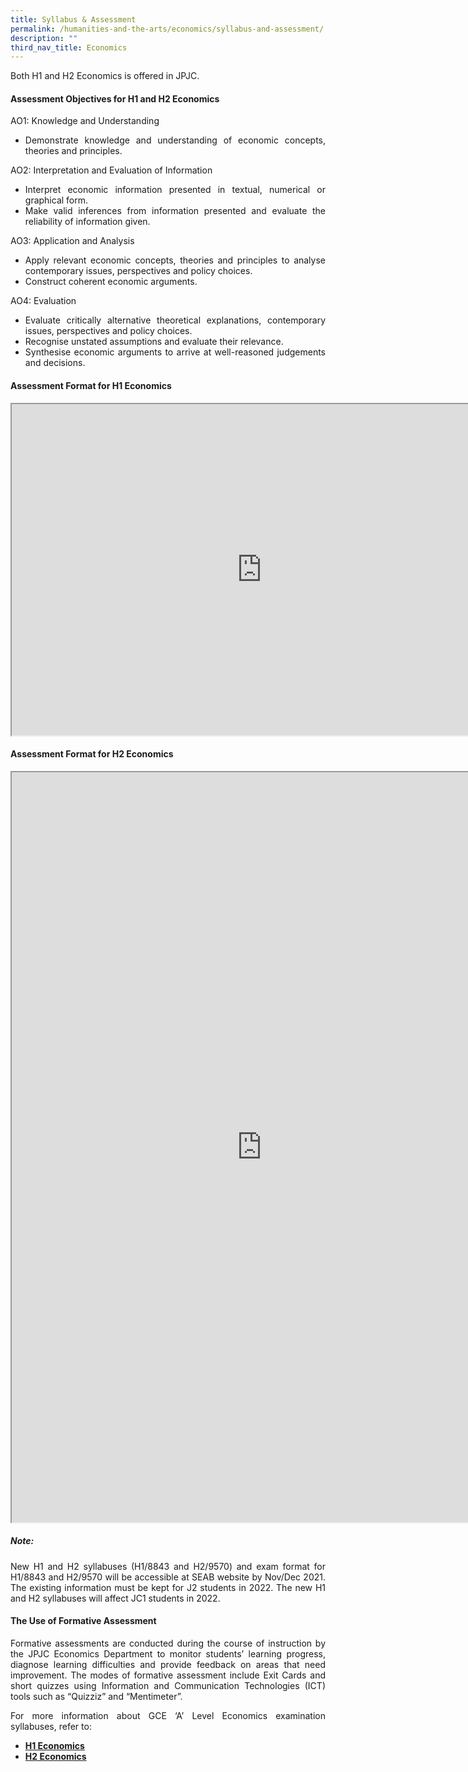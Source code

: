 ```yaml
---
title: Syllabus & Assessment
permalink: /humanities-and-the-arts/economics/syllabus-and-assessment/
description: ""
third_nav_title: Economics
---
```

<div align=justify>
<p>Both H1 and H2 Economics is offered in JPJC.</p>
<h4><strong>Assessment Objectives for H1 and H2 Economics</strong></h4>
<p>AO1: Knowledge and Understanding
	<ul>
		<li>Demonstrate knowledge and understanding of economic concepts, theories and principles.</li></ul></p>

<p>
AO2: Interpretation and Evaluation of Information
<ul>
	<li>Interpret economic information presented in textual, numerical or graphical form.</li>
	<li>Make valid inferences from information presented and evaluate the reliability of information given.</li></ul></p>

<p>
AO3: Application and Analysis
<ul>
	<li>Apply relevant economic concepts, theories and principles to analyse contemporary issues, perspectives and policy choices.</li>
	<li>Construct coherent economic arguments.</li></ul></p>

<p>
AO4: Evaluation
<ul>
	<li>Evaluate critically alternative theoretical explanations, contemporary issues, perspectives and policy choices.</li>
	<li>Recognise unstated assumptions and evaluate their relevance.</li>
	<li>Synthesise economic arguments to arrive at well-reasoned judgements and decisions.</li></ul></p>

<h4><strong>Assessment Format for H1 Economics</strong></h4>
<iframe src="https://docs.google.com/document/d/e/2PACX-1vRb7TOHsWRubuK9XzoBgtW7oD3a4ywT0Jn1qECWWxmfU0emcKrzYO_Ruw4O1yrz5jwvtmZA9Sl3zawh/pub?embedded=true" width=800px height=530px scrolling="no"></iframe>

<h4><strong>Assessment Format for H2 Economics</strong></h4>
<iframe src="https://docs.google.com/document/d/e/2PACX-1vQgSLzPjd285oIDaCRgAEIX2P-wv07QRNWE9WgbkTzcNpC4v5AvAtROqN5kYtOS1KMntJQFuEaSsoJi/pub?embedded=true" width=800px height=1200 scrolling="no"></iframe>

<h5><strong>Note:</strong></h5>
<p>
New H1 and H2 syllabuses (H1/8843 and H2/9570) and exam format for H1/8843 and H2/9570 will be accessible at SEAB website by Nov/Dec 2021. The existing information must be kept for J2 students in 2022. The new H1 and H2 syllabuses will affect JC1 students in 2022.
</p>

<h4><strong>The Use of Formative Assessment</strong></h4>
<p>
Formative assessments are conducted during the course of instruction by the JPJC Economics Department to monitor students’ learning progress, diagnose learning difficulties and provide feedback on areas that need improvement. The modes of formative assessment include Exit Cards and short quizzes using Information and Communication Technologies (ICT) tools such as “Quizziz” and “Mentimeter”.</p>
	
<p>
For more information about GCE ‘A’ Level Economics examination syllabuses, refer to:</p>
<ul>
<li><a href="https://www.seab.gov.sg/docs/default-source/national-examinations/syllabus/alevel/2022syllabus/8823_y22_sy.pdf"><strong>H1 Economics</strong></a></li>
<li><a href="https://www.seab.gov.sg/docs/default-source/national-examinations/syllabus/alevel/2022syllabus/9757_y22_sy.pdf"><strong>H2 Economics</strong></a></li></ul>